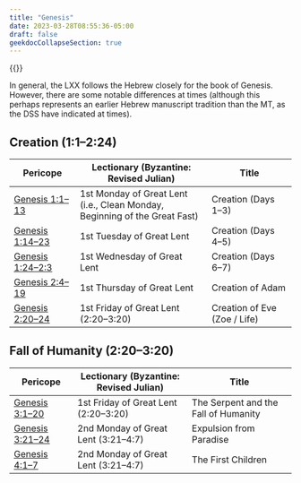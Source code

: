 ```yaml
---
title: "Genesis"
date: 2023-03-28T08:55:36-05:00
draft: false
geekdocCollapseSection: true
---
```


{{<toc>}}

In general, the LXX follows the Hebrew closely for the book of Genesis. However, there are some notable differences at times (although this perhaps represents an earlier Hebrew manuscript tradition than the MT, as the DSS have indicated at times).

## Creation (1:1–2:24)

| Pericope  | Lectionary (Byzantine: Revised Julian)  | Title |
| --------- | --------------------------------------- | ----- |
| [Genesis 1:1–13](/ot/pentateuch/genesis/1/1/#days-13-1113) | 1st Monday of Great Lent (i.e., Clean Monday,<br />Beginning of the Great Fast) | Creation (Days 1–3) |
| [Genesis 1:14–23](/ot/pentateuch/genesis/1/1/#days-45-11423) | 1st Tuesday of Great Lent | Creation (Days 4–5) |
| [Genesis 1:24–2:3](/ot/pentateuch/genesis/1/1/#days-67-12423) | 1st Wednesday of Great Lent | Creation (Days 6–7) |
| [Genesis 2:4–19](/ot/pentateuch/genesis/1/1/#creation-of-adam-2419) | 1st Thursday of Great Lent | Creation of Adam |
| [Genesis 2:20–24](/ot/pentateuch/genesis/2/20/#creation-of-eve-zoe--life-22024) | 1st Friday of Great Lent (2:20–3:20) | Creation of Eve (Zoe / Life) |

## Fall of Humanity (2:20–3:20)

| Pericope  | Lectionary (Byzantine: Revised Julian)  | Title |
| --------- | --------------------------------------- | ----- |
| [Genesis 3:1–20](/ot/pentateuch/genesis/2/20/#the-serpent-and-the-fall-of-humanity-3120) | 1st Friday of Great Lent (2:20–3:20) | The Serpent and the Fall of Humanity |
| [Genesis 3:21–24](/ot/pentateuch/genesis/3/21/#expulsion-from-paradise-321324) | 2nd Monday of Great Lent (3:21–4:7) | Expulsion from Paradise |
| [Genesis 4:1–7](/ot/pentateuch/genesis/3/21/#the-first-children-417) | 2nd Monday of Great Lent (3:21–4:7) | The First Children |
